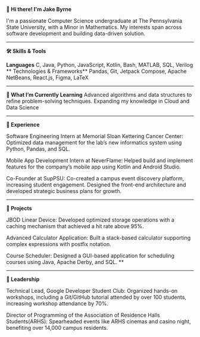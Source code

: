 **👋 Hi there! I'm Jake Byrne**

I'm a passionate Computer Science undergraduate at The Pennsylvania State University, with a Minor in Mathematics. My interests span across software development and building data-driven solution. 

------------------------------------------

**🛠️ Skills & Tools**

**Languages**
C, Java, Python, JavaScript, Kotlin, Bash, MATLAB, SQL, Verilog
**
Technologies & Frameworks**
Pandas, Git, Jetpack Compose, Apache NetBeans, React.js, Figma, LaTeX

---

**🌱 What I’m Currently Learning**
Advanced algorithms and data structures to refine problem-solving techniques.
Expanding my knowledge in Cloud and Data Science

---

**💼 Experience**

Software Engineering Intern at Memorial Sloan Kettering Cancer Center:
Optimized data management for the lab’s new informatics system using Python, Pandas, and SQL.


Mobile App Development Intern at NeverFlame: Helped build and implement features for the company’s mobile app using Kotlin and Android Studio.

Co-Founder at SupPSU: Co-created a campus event discovery platform, increasing student engagement.
Designed the front-end architecture and developed strategic business plans for growth.

---

**🔨 Projects**

JBOD Linear Device: Developed optimized storage operations with a caching mechanism that achieved a hit rate above 95%.

Advanced Calculator Application: Built a stack-based calculator supporting complex expressions with postfix notation.

Course Scheduler: Designed a GUI-based application for scheduling courses using Java, Apache Derby, and SQL.
**

---

**📢 Leadership**

Technical Lead, Google Developer Student Club:
Organized hands-on workshops, including a Git/GitHub tutorial attended by over 100 students, increasing workshop attendance by 70%.

Director of Programming of the Association of Residence Halls Students(ARHS):
Spearheaded events like ARHS cinemas and casino night, benefiting over 14,000 campus residents.


